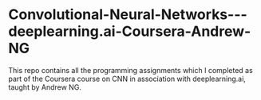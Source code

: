 # Convolutional-Neural-Networks---deeplearning.ai-Coursera-Andrew-NG
This repo contains all the programming assignments which I completed as part of the Coursera course on CNN in association with deeplearning.ai, taught by Andrew NG.
